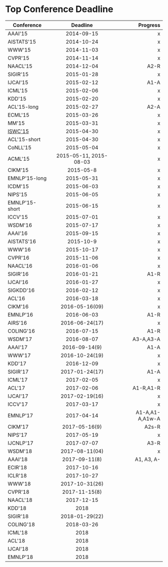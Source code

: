 Top Conference Deadline
=====
| Conference        | Deadline           | Progress  |
| ------------- |:-------------:| -----:|
|AAAI'15 | 2014-09-15 | x |
|AISTATS'15 | 2014-10-24 | x |
|WWW'15 | 2014-11-03 | x |
|CVPR'15 | 2014-11-14 | x |
|NAACL'15 | 2014-12-04 | A2-R|
|SIGIR'15 | 2015-01-28|x|
|IJCAI'15 | 2015-02-12|A1-A|
|ICML'15 | 2015-02-06|x|
|KDD'15 | 2015-02-20|x|
|ACL'15-long | 2015-02-27|A2-A|
|ECML'15 | 2015-03-26|x|
|MM'15 | 2015-03-31|x|
|[ISWC'15](http://iswc2015.semanticweb.org/)| 2015-04-30|x|
|ACL'15-short | 2015-04-30|x|
|CoNLL'15| 2015-05-04|x|
|ACML'15 | 2015-05-11, 2015-08-03|x|
|CIKM'15 | 2015-05-8|x|
|EMNLP'15-long | 2015-05-31 |x|
|ICDM'15| 2015-06-03|x|
|NIPS'15| 2015-06-05 |x|
|EMNLP'15-short | 2015-06-15 |x|
|ICCV'15 | 2015-07-01 |x|
|WSDM'16 | 2015-07-17 |x|
|AAAI'16 | 2015-09-15 |x|
|AISTATS'16 | 2015-10-9 |x|
|WWW'16 | 2015-10-17 |x|
|CVPR'16 | 2015-11-06 |x|
|NAACL'16 | 2016-01-06 |x|
|SIGIR'16 | 2016-01-21|A1-R|
|IJCAI'16 | 2016-01-27|x|
|SIGKDD'16 | 2016-02-12|x|
|ACL'16 | 2016-03-18|x|
|CIKM'16 | 2016-05-16(09)|x|
|EMNLP'16 | 2016-06-03|A1-R|
|AIRS'16 | 2016-06-24(17)|x|
|COLING'16 | 2016-07-15|A1-R|
|WSDM'17 | 2016-08-07|A3-A,A3-A|
|AAAI'17 | 2016-09-14(9)|A1-A|
|WWW'17 | 2016-10-24(19)|x|
|KDD'17 | 2016-12-09|x|
|SIGIR'17 | 2017-01-24(17)|A1-A|
|ICML'17 | 2017-02-05|x|
|ACL'17 | 2017-02-06|A1-R,A1-R|
|IJCAI'17 | 2017-02-19(16)|x|
|ICCV'17 | 2017-03-17|x|
|EMNLP'17 | 2017-04-14|A1-A,A1-A,A1w-A|
|CIKM'17 | 2017-05-16(9)|A2s-R|
|NIPS'17 | 2017-05-19|x|
|IJCNLP'17 | 2017-07-07|A3-R|
|WSDM'18 | 2017-08-11(04)|x|
|AAAI'18 | 2017-09-11(8)|A1, A3, A-|
|ECIR'18 | 2017-10-16||
|ICLR'18 | 2017-10-27||
|WWW'18 | 2017-10-31(26)||
|CVPR'18 | 2017-11-15(8)||
|NAACL'18 | 2017-12-15||
|KDD'18 | 2018||
|SIGIR'18 | 2018-01-29(22)||
|COLING'18 | 2018-03-26||
|ICML'18 | 2018||
|ACL'18 | 2018||
|IJCAI'18 | 2018||
|EMNLP'18 | 2018||




